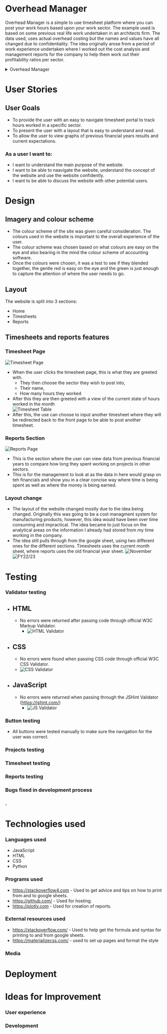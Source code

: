 # Overhead Manager

Overhead Manager is a simple to use timesheet platform where you can post your work hours based upon your work sector. The example used is based on some previous real life work undertaken in an architects firm. The data used, uses actual overhead costing but the names and values have all changed due to confidentiality. The idea originally arose from a period of work experience undertaken where I worked out the cost analysis and management reports for the company to help them work out their profitability ratios per sector.

<details>

<summary>Overhead Manager</summary>

![Desktop View](images/desktop_wireframe.png)
</details>


# User Stories

## User Goals

* To provide the user with an easy to navigate timesheet portal to track hours worked in a specific sector.
* To present the user with a layout that is easy to understand and read.
* To allow the user to view graphs of previous financial years results and current expectations.

### As a user I want to:

* I want to understand the main purpose of the website.
* I want to be able to naavigate the website, understand the concept of the website and use the website confidently.
* I want to be able to discuss the website with other potential users.

# Design

## Imagery and colour scheme

* The colour scheme of the site was given careful consideration. The colours used in the website is important to the overall experience of the user.
* The colour scheme was chosen based on what colours are easy on the eye and also bearing in the mind the colour scheme of accounting software.
* Once the colours were chosen, it was a test to see if they blended together, the gentle red is easy on the eye and the green is just enough to capture the attention of where the user needs to go.
  
## Layout

The website is split into 3 sections:

* Home
* Timesheets
* Reports

## Timesheets and reports features

### Timesheet Page
![Timesheet Page](images/timesheet.png)
* When the user clicks the timesheet page, this is what they are greeted with.
    * They then choose the sector they wish to post into,
    * Their name,
    * How many hours they worked
*  After this they are then greeted with a view of the current state of hours worked in the month  
![Timesheet Table](images/timesheet_section.png)
* After this, the use can choose to input another timesheet where they will be redirected back to the front page to be able to post another timesheet.

### Reports Section
![Reports Page](images/reports_page.png)
* This is the section where the user can view data from previous financial years to compare how long they spent working on projects in other sectors.
* This is for the management to look at as the data in here would grasp on teh financials and show you in a clear concise way where time is being spent as well as where the money is being earned.

### Layout change

* The layout of the website changed mostly due to the idea being changed. Originally this was going to be a cost managment system for manufacturing products, however, this idea would have been over time consuming and impractical. The idea became to just focus on the analytical areas on the information I already had stored from my time working in the company.
* The idea still pulls through from the google sheet, using two different ones for the different sections. Timesheets uses the current month sheet, where reports uses the old financial year sheet.
![November](images/november.png)
![FY22/23](images/fy.png)

# Testing

### Validator testing
  - ## HTML
    - No errors were returned after passing code through official W3C Markup Validator.
      - ![HTML Validator](assets/images/readme-images/html-validator.png)
  - ## CSS
    - No errors were found when passing CSS code through official W3C CSS Validator.
    - ![CSS Validator](assets/images/readme-images/css-validator.png)
  - ## JavaScript
    - No errors were returned when passing through the JSHint Validator (https://jshint.com/)
      - ![JS Validator](assets/images/readme-images/js-validator.png)

### Button testing

- All buttons were tested manually to make sure the navigation for the user was correct.

### Projects testing



### Timesheet testing



### Reports testing



### Bugs fixed in development process

### 

### 
  
### .

### 

# Technologies used

### Languages used

- JavaScript
- HTML
- CSS
- Python

### Programs used

- https://stackoverflow4.com - Used to get advice and tips on how to print from and to google sheets.
- https://github.com/ - Used for hosting.
- https://plotly.com - Used for creation of reports.

### External resources used

- https://stackoverflow.com/ - Used to help get the formula and syntax for printing to and from google sheets.
- https://materializecss.com/ - used to set up pages and format the style

### Media

# Deployment


# Ideas for Improvement

### User experience



### Development


